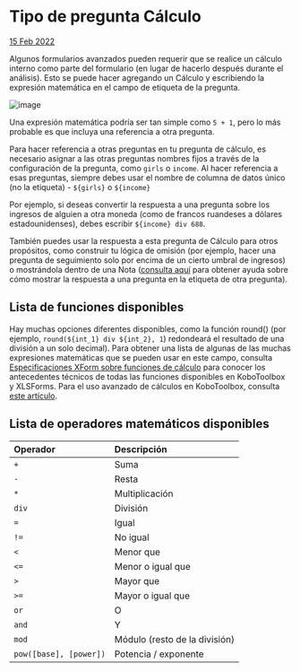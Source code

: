 # Tipo de pregunta Cálculo

<a href="https://github.com/kobotoolbox/docs/blob/511ea4cb3c698a4b45e7c2b4efd1af4e356e811f/source/calculate_questions.md" class="reference">15
Feb 2022</a>

Algunos formularios avanzados pueden requerir que se realice un cálculo interno como parte del
formulario (en lugar de hacerlo después durante el análisis). Esto se puede hacer
agregando un Cálculo y escribiendo la expresión matemática en el campo de
etiqueta de la pregunta.

![image](/images/calculate_questions/calculation.gif)

Una expresión matemática podría ser tan simple como `5 + 1`, pero lo más probable es que
incluya una referencia a otra pregunta.

Para hacer referencia a otras preguntas en tu pregunta de cálculo, es necesario asignar a las otras
preguntas nombres fijos a través de la configuración de la pregunta, como `girls` o
`income`. Al hacer referencia a esas preguntas, siempre debes usar el
nombre de columna de datos único (no la etiqueta) - `${girls}` o `${income}`

Por ejemplo, si deseas convertir la respuesta a una pregunta sobre los
ingresos de alguien a otra moneda (como de francos ruandeses a dólares estadounidenses), debes
escribir `${income} div 688`.

También puedes usar la respuesta a esta pregunta de Cálculo para otros propósitos, como
construir tu lógica de omisión (por ejemplo, hacer una pregunta de seguimiento solo por encima de un
cierto umbral de ingresos) o mostrándola dentro de una Nota
([consulta aquí](responses_inside_question.md) para obtener ayuda sobre cómo mostrar la
respuesta a una pregunta en la etiqueta de otra pregunta).

## Lista de funciones disponibles

Hay muchas opciones diferentes disponibles, como la función round()
(por ejemplo, `round(${int_1} div ${int_2}, 1`) redondeará el resultado de una división a un
solo decimal). Para obtener una lista de algunas de las muchas expresiones matemáticas que
se pueden usar en este campo, consulta
[Especificaciones XForm sobre funciones de cálculo](https://docs.getodk.org/form-operators-functions/)
para conocer los antecedentes técnicos de todas las funciones disponibles en KoboToolbox y
XLSForms. Para el uso avanzado de cálculos en KoboToolbox, consulta
[este artículo](advanced_calculate.md).

## Lista de operadores matemáticos disponibles

| Operador               | Descripción                          |
| :--------------------- | :----------------------------------- |
| `+`                    | Suma                                 |
| `-`                    | Resta                                |
| `*`                    | Multiplicación                       |
| `div`                  | División                             |
| `=`                    | Igual                                |
| `!=`                   | No igual                             |
| `<`                    | Menor que                            |
| `<=`                   | Menor o igual que                    |
| `>`                    | Mayor que                            |
| `>=`                   | Mayor o igual que                    |
| `or`                   | O                                    |
| `and`                  | Y                                    |
| `mod`                  | Módulo (resto de la división)        |
| `pow([base], [power])` | Potencia / exponente                 |